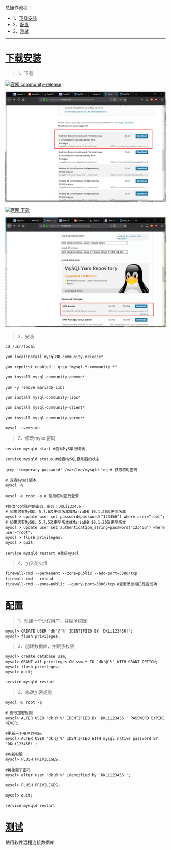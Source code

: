 总操作流程：
- 1、[下载安装](#Linux-01)
- 2、[配置](#Linux-02)
- 3、[测试](#Linux-03)

***

# <a name="Linux-01" href="#" >下载安装</a>

> 1、下载

[![](https://img.shields.io/badge/官网-community--release-red.svg "官网 community-release")](https://dev.mysql.com/downloads/repo/yum/)

![](image/6-1.png)


[![](https://img.shields.io/badge/官网-下载-red.svg "官网 下载")](https://dev.mysql.com/downloads/mysql/)

![](image/6-2.png)

> 2、安装

```
cd /usr/local

yum localinstall mysql80-community-release*

yum repolist enabled | grep "mysql.*-community.*"

yum install mysql-community-common*

yum -y remove mariadb-libs

yum install mysql-community-libs*

yum install mysql-community-client*

yum install mysql-community-server*

mysql --version
```

> 3、修改mysql密码

```shell
service mysqld start #启动MySQL服务器

service mysqld status #检查MySQL服务器的状态

grep 'temporary password' /var/log/mysqld.log # 获取临时密码

# 查看mysql版本
mysql -V

mysql -u root -p # 使用临时密码登录

#修改root账户的密码，密码：DKLi123456! 
# 如果您有MySQL 5.7.6及更高版本或MariaDB 10.1.20及更高版本
mysql > update user set password=password("123456") where user="root";
# 如果您有MySQL 5.7.5及更早版本或MariaDB 10.1.20及更早版本
mysql > update user set authentication_string=password("123456") where user="root";
mysql > flush privileges;
mysql > quit;

service mysqld restart #重启mysql
```

> 4、加入防火墙

```
firewall-cmd --permanent --zone=public --add-port=3306/tcp
firewall-cmd --reload
firewall-cmd --zone=public --query-port=3306/tcp #查看添加端口是否成功
```

# <a name="Linux-02" href="#" >配置</a>

> 1、创建一个远程用户，并赋予权限

```shell
mysql> CREATE USER 'dk'@'%' IDENTIFIED BY 'DKLi123456!';
mysql> flush privileges;
```

> 2、创建数据库，并赋予权限

```shell
mysql> create database ssm;
mysql> GRANT all privileges ON ssm.* TO 'dk'@'%' WITH GRANT OPTION;
mysql> flush privileges; 
mysql> quit;  

service mysqld restart
```
> 3、修改加密规则

```shell
mysql -u root -p

# 修改加密规则
mysql> ALTER USER 'dk'@'%' IDENTIFIED BY 'DKLi123456!' PASSWORD EXPIRE NEVER;

#更新一下用户的密码 
mysql> ALTER USER 'dk'@'%' IDENTIFIED WITH mysql_native_password BY 'DKLi123456!';

#刷新权限 
mysql> FLUSH PRIVILEGES;

#再重置下密码
mysql> alter user 'dk'@'%' identified by 'DKLi123456!';

mysql> FLUSH PRIVILEGES;

mysql> quit;

service mysqld restart
```


# <a name="Linux-03" href="#" >测试</a>

使用软件远程连接数据库
